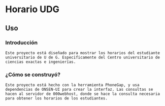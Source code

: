 # Horario UDG

## Uso

### Introducción
    Este proyecto está diseñado para mostrar los horarios del estudiante universitario de U de G. Especificamente del Centro universitario de ciencias exactas e ingenierías.

### ¿Cómo se construyó? 
    Este proyecto está hecho con la herramienta PhoneGap, y usa dependencias de ONSEN-UI para crear la interfaz. Las consultas se hacen al servidor de 000webhost, donde se hace la consulta necesaria para obtener los horarios de los estudiantes.

